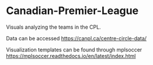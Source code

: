 # Canadian-Premier-League
Visuals analyzing the teams in the CPL.

Data can be accessed https://canpl.ca/centre-circle-data/

Visualization templates can be found through mplsoccer https://mplsoccer.readthedocs.io/en/latest/index.html
